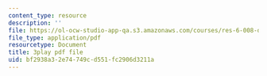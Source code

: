 ```yaml
---
content_type: resource
description: ''
file: https://ol-ocw-studio-app-qa.s3.amazonaws.com/courses/res-6-008-digital-signal-processing-spring-2011/bf2938a32e74749cd551fc2906d3211a_XT6o4IRTcLk.pdf
file_type: application/pdf
resourcetype: Document
title: 3play pdf file
uid: bf2938a3-2e74-749c-d551-fc2906d3211a
---
```

